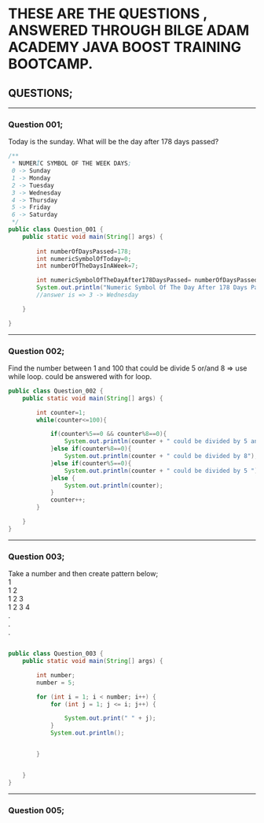 
# THESE ARE THE QUESTIONS , ANSWERED THROUGH BILGE ADAM ACADEMY JAVA BOOST TRAINING BOOTCAMP.



## QUESTIONS;

---

### Question 001;
Today is the sunday. What will be the day after 178 days passed?

```java \n
/**
 * NUMERİC SYMBOL OF THE WEEK DAYS;
 0 -> Sunday
 1 -> Monday
 2 -> Tuesday
 3 -> Wednesday
 4 -> Thursday
 5 -> Friday
 6 -> Saturday
 */
public class Question_001 {
    public static void main(String[] args) {
    
        int numberOfDaysPassed=178;
        int numericSymbolOfToday=0;
        int numberOfTheDaysInAWeek=7;

        int numericSymbolOfTheDayAfter178DaysPassed= numberOfDaysPassed % numberOfTheDaysInAWeek;
        System.out.println("Numeric Symbol Of The Day After 178 Days Passed: ="+numericSymbolOfTheDayAfter178DaysPassed);
        //answer is => 3 -> Wednesday

    }

}
```
---
### Question 002;
Find the number between 1 and 100 that could be divide 5 or/and 8 => use while loop. could be answered with for loop.

```java \n
public class Question_002 {
    public static void main(String[] args) {

        int counter=1;
        while(counter<=100){

            if(counter%5==0 && counter%8==0){
                System.out.println(counter + " could be divided by 5 and 8");
            }else if(counter%8==0){
                System.out.println(counter + " could be divided by 8");
            }else if(counter%5==0){
                System.out.println(counter + " could be divided by 5 ");
            }else {
                System.out.println(counter);
            }
            counter++;
        }

    }
}
```
---
### Question 003;
Take a number and then create pattern below; <br>
1<br>
1 2<br>
1 2 3<br>
1 2 3 4<br>
.<br>
.<br>
.
``` java \n

public class Question_003 {
    public static void main(String[] args) {

        int number;
        number = 5;

        for (int i = 1; i < number; i++) {
            for (int j = 1; j <= i; j++) {

                System.out.print(" " + j);
            }
            System.out.println();


        }


    }
}

```

---

### Question 005;